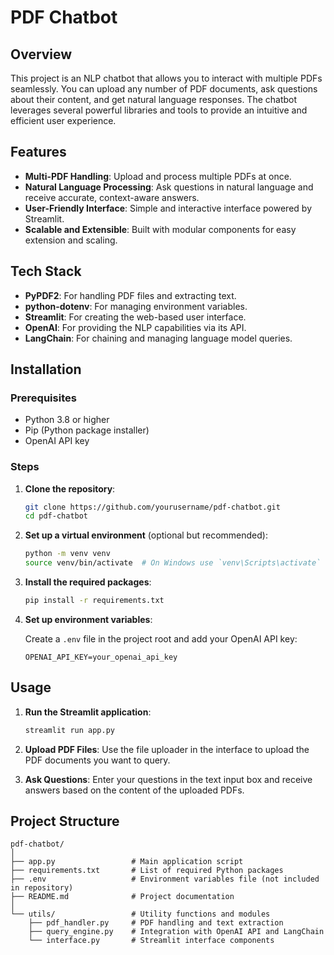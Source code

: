 # PDF Chatbot

## Overview

This project is an NLP chatbot that allows you to interact with multiple PDFs seamlessly. You can upload any number of PDF documents, ask questions about their content, and get natural language responses. The chatbot leverages several powerful libraries and tools to provide an intuitive and efficient user experience.

## Features

- **Multi-PDF Handling**: Upload and process multiple PDFs at once.
- **Natural Language Processing**: Ask questions in natural language and receive accurate, context-aware answers.
- **User-Friendly Interface**: Simple and interactive interface powered by Streamlit.
- **Scalable and Extensible**: Built with modular components for easy extension and scaling.

## Tech Stack

- **PyPDF2**: For handling PDF files and extracting text.
- **python-dotenv**: For managing environment variables.
- **Streamlit**: For creating the web-based user interface.
- **OpenAI**: For providing the NLP capabilities via its API.
- **LangChain**: For chaining and managing language model queries.

## Installation

### Prerequisites

- Python 3.8 or higher
- Pip (Python package installer)
- OpenAI API key

### Steps

1. **Clone the repository**:

    ```bash
    git clone https://github.com/yourusername/pdf-chatbot.git
    cd pdf-chatbot
    ```

2. **Set up a virtual environment** (optional but recommended):

    ```bash
    python -m venv venv
    source venv/bin/activate  # On Windows use `venv\Scripts\activate`
    ```

3. **Install the required packages**:

    ```bash
    pip install -r requirements.txt
    ```

4. **Set up environment variables**:

    Create a `.env` file in the project root and add your OpenAI API key:

    ```env
    OPENAI_API_KEY=your_openai_api_key
    ```

## Usage

1. **Run the Streamlit application**:

    ```bash
    streamlit run app.py
    ```

2. **Upload PDF Files**: Use the file uploader in the interface to upload the PDF documents you want to query.

3. **Ask Questions**: Enter your questions in the text input box and receive answers based on the content of the uploaded PDFs.

## Project Structure

```plaintext
pdf-chatbot/
│
├── app.py                 # Main application script
├── requirements.txt       # List of required Python packages
├── .env                   # Environment variables file (not included in repository)
├── README.md              # Project documentation
│
└── utils/                 # Utility functions and modules
    ├── pdf_handler.py     # PDF handling and text extraction
    ├── query_engine.py    # Integration with OpenAI API and LangChain
    └── interface.py       # Streamlit interface components
